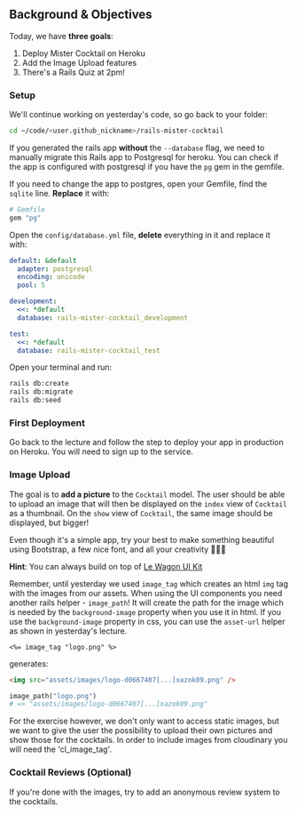 ## Background & Objectives

Today, we have **three goals**:

1. Deploy Mister Cocktail on Heroku
2. Add the Image Upload features
3. There's a Rails Quiz at 2pm!

### Setup

We'll continue working on yesterday's code, so go back to your folder:

```bash
cd ~/code/<user.github_nickname>/rails-mister-cocktail
```

If you generated the rails app **without** the `--database` flag, we need to manually migrate this Rails app to Postgresql for heroku. You can check if the app is configured with postgresql if you have the `pg` gem in the gemfile.

If you need to change the app to postgres, open your Gemfile, find the `sqlite` line. **Replace** it with:

```ruby
# Gemfile
gem "pg"
```

Open the `config/database.yml` file, **delete** everything in it and replace it with:

```yaml
default: &default
  adapter: postgresql
  encoding: unicode
  pool: 5

development:
  <<: *default
  database: rails-mister-cocktail_development

test:
  <<: *default
  database: rails-mister-cocktail_test
```

Open your terminal and run:

```bash
rails db:create
rails db:migrate
rails db:seed
```

### First Deployment

Go back to the lecture and follow the step to deploy your app in production on Heroku. You will need to sign up to the service.

### Image Upload

The goal is to **add a picture** to the `Cocktail` model. The user should be able to
upload an image that will then be displayed on the `index` view
of `Cocktail` as a thumbnail. On the `show` view of `Cocktail`, the same
image should be displayed, but bigger!


Even though it's a simple app, try your best to make something beautiful using Bootstrap, a few nice font, and all your creativity 🎨😊🎨

**Hint**: You can always build on top of [Le Wagon UI Kit](https://uikit.lewagon.com/)

Remember, until yesterday we used `image_tag` which creates an html `img` tag with the images from our assets. When using the UI components you need another rails helper - `image_path`! It will create the path for the image which is needed by the `background-image` property when you use it in html. If you use the `background-image` property in css, you can use the `asset-url` helper as shown in yesterday's lecture.


```erb
<%= image_tag "logo.png" %>
```

generates:

```html
<img src="assets/images/logo-d0667407[...]xazok09.png" />
```

```ruby
image_path("logo.png")
# => "assets/images/logo-d0667407[...]xazok09.png"
```

For the exercise however, we don't only want to access static images, but we want to give the user the possibility to upload their own pictures and show those for the cocktails. In order to include images from cloudinary you will need the 'cl_image_tag'.


### Cocktail Reviews (Optional)

If you're done with the images, try to add an anonymous review system to the cocktails.

